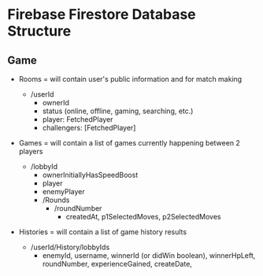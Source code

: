 # Firebase Firestore Database Structure

## Game

- Rooms = will contain user's public information and for match making
    - /userId
        - ownerId
        - status (online, offline, gaming, searching, etc.)
        - player: FetchedPlayer
        - challengers: [FetchedPlayer]
    
- Games = will contain a list of games currently happening between 2 players
    - /lobbyId
        - ownerInitiallyHasSpeedBoost
        - player
        - enemyPlayer
        - /Rounds
            - /roundNumber
                - createdAt, p1SelectedMoves, p2SelectedMoves

- Histories = will contain a list of game history results
    - /userId/History/lobbyIds
        - enemyId, username, winnerId (or didWin boolean), winnerHpLeft, roundNumber, experienceGained, createDate,

